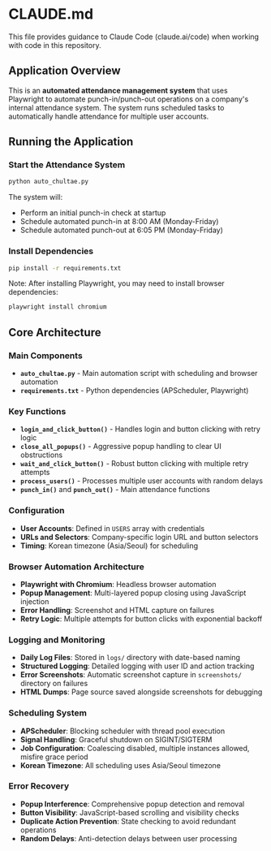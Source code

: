 # CLAUDE.md

This file provides guidance to Claude Code (claude.ai/code) when working with code in this repository.

## Application Overview

This is an **automated attendance management system** that uses Playwright to automate punch-in/punch-out operations on a company's internal attendance system. The system runs scheduled tasks to automatically handle attendance for multiple user accounts.

## Running the Application

### Start the Attendance System
```bash
python auto_chultae.py
```
The system will:
- Perform an initial punch-in check at startup
- Schedule automated punch-in at 8:00 AM (Monday-Friday)
- Schedule automated punch-out at 6:05 PM (Monday-Friday)

### Install Dependencies
```bash
pip install -r requirements.txt
```

Note: After installing Playwright, you may need to install browser dependencies:
```bash
playwright install chromium
```

## Core Architecture

### Main Components
- **`auto_chultae.py`** - Main automation script with scheduling and browser automation
- **`requirements.txt`** - Python dependencies (APScheduler, Playwright)

### Key Functions
- **`login_and_click_button()`** - Handles login and button clicking with retry logic
- **`close_all_popups()`** - Aggressive popup handling to clear UI obstructions
- **`wait_and_click_button()`** - Robust button clicking with multiple retry attempts
- **`process_users()`** - Processes multiple user accounts with random delays
- **`punch_in()`** and **`punch_out()`** - Main attendance functions

### Configuration
- **User Accounts**: Defined in `USERS` array with credentials
- **URLs and Selectors**: Company-specific login URL and button selectors
- **Timing**: Korean timezone (Asia/Seoul) for scheduling

### Browser Automation Architecture
- **Playwright with Chromium**: Headless browser automation
- **Popup Management**: Multi-layered popup closing using JavaScript injection
- **Error Handling**: Screenshot and HTML capture on failures
- **Retry Logic**: Multiple attempts for button clicks with exponential backoff

### Logging and Monitoring
- **Daily Log Files**: Stored in `logs/` directory with date-based naming
- **Structured Logging**: Detailed logging with user ID and action tracking
- **Error Screenshots**: Automatic screenshot capture in `screenshots/` directory on failures
- **HTML Dumps**: Page source saved alongside screenshots for debugging

### Scheduling System
- **APScheduler**: Blocking scheduler with thread pool execution
- **Signal Handling**: Graceful shutdown on SIGINT/SIGTERM
- **Job Configuration**: Coalescing disabled, multiple instances allowed, misfire grace period
- **Korean Timezone**: All scheduling uses Asia/Seoul timezone

### Error Recovery
- **Popup Interference**: Comprehensive popup detection and removal
- **Button Visibility**: JavaScript-based scrolling and visibility checks  
- **Duplicate Action Prevention**: State checking to avoid redundant operations
- **Random Delays**: Anti-detection delays between user processing